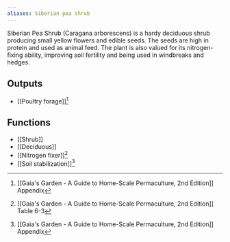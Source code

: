 ```yaml
---
aliases: Siberian pea shrub
---
```

Siberian Pea Shrub (Caragana arborescens) is a hardy deciduous shrub producing small yellow flowers and edible seeds. The seeds are high in protein and used as animal feed. The plant is also valued for its nitrogen-fixing ability, improving soil fertility and being used in windbreaks and hedges.
## Outputs
- [[Poultry forage]][^1]
## Functions
- [[Shrub]]
- [[Deciduous]]
- [[Nitrogen fixer]][^2]
- [[Soil stabilization]][^1]

[^1]: [[Gaia's Garden - A Guide to Home-Scale Permaculture, 2nd Edition]] Appendix
[^2]: [[Gaia's Garden - A Guide to Home-Scale Permaculture, 2nd Edition]] Table 6-3
